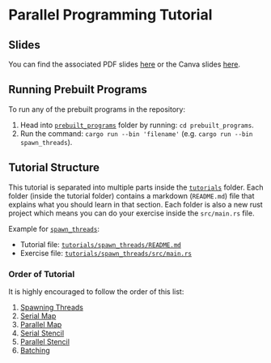 # Parallel Programming Tutorial

## Slides

You can find the associated PDF slides [here](./Introduction%20to%20Parallel%20Programming.pdf) or the Canva slides [here](https://www.canva.com/design/DAF-tYUrF-g/mkeJrLY4Sp-a51t100g0Yw/view?utm_content=DAF-tYUrF-g&utm_campaign=designshare&utm_medium=link&utm_source=editor).

## Running Prebuilt Programs

To run any of the prebuilt programs in the repository:

1. Head into [`prebuilt_programs`](./prebuilt_programs) folder by running: `cd prebuilt_programs`.
2. Run the command: `cargo run --bin 'filename'` (e.g. `cargo run --bin spawn_threads`).

## Tutorial Structure

This tutorial is separated into multiple parts inside the [`tutorials`](./tutorials) folder.
Each folder (inside the tutorial folder) contains a markdown (`README.md`) file that explains what you should learn in that section.
Each folder is also a new rust project which means you can do your exercise inside the `src/main.rs` file.

Example for [`spawn_threads`](./tutorials/spawn_threads):

- Tutorial file: [`tutorials/spawn_threads/README.md`](./tutorials/spawn_threads/README.md)
- Exercise file: [`tutorials/spawn_threads/src/main.rs`](./tutorials/spawn_threads/src/main.rs)

### Order of Tutorial

It is highly encouraged to follow the order of this list:

1. [Spawning Threads](./tutorials/spawn_threads)
2. [Serial Map](./tutorials/serial_map)
3. [Parallel Map](./tutorials/par_map)
4. [Serial Stencil](./tutorials/serial_stencil)
5. [Parallel Stencil](./tutorials/par_stencil)
6. [Batching](./tutorials/batch)

